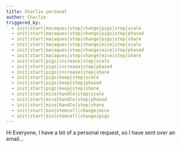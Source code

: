 ```yaml
---
title: Charlie personal
author: Charlie
triggered_by:
  - init|start|macaques|step|change|pigs|step|scale
  - init|start|macaques|step|change|pigs|step|phased
  - init|start|macaques|step|change|pigs|step|share
  - init|start|macaques|step|change|mice|step|scale
  - init|start|macaques|step|change|mice|step|phased
  - init|start|macaques|step|change|mice|step|share
  - init|start|pigs|increase|step|scale
  - init|start|pigs|increase|step|phased
  - init|start|pigs|increase|step|share
  - init|start|pigs|keep|step|scale
  - init|start|pigs|keep|step|phased
  - init|start|pigs|keep|step|share
  - init|start|mice|handle|step|scale
  - init|start|mice|handle|step|phased
  - init|start|mice|handle|step|share
  - init|start|bio|stemcell|change|mice
  - init|start|bio|stemcell|change|pigs
---
```


Hi Everyone, I have a bit of a personal request, so I have sent over an email...
